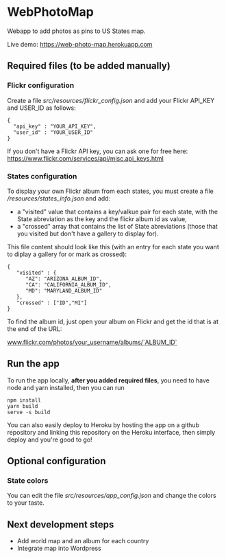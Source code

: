 # WebPhotoMap
Webapp to add photos as pins to US States map. 

Live demo: https://web-photo-map.herokuapp.com

## Required files (to be added manually)

### Flickr configuration

Create a file *src/resources/flickr_config.json* and add your Flickr API_KEY and USER_ID as follows:

    {
      "api_key" : "YOUR_API_KEY",
      "user_id" : "YOUR_USER_ID"
    }

If you don't have a Flickr API key, you can ask one for free here: https://www.flickr.com/services/api/misc.api_keys.html

### States configuration

To display your own Flickr album from each states, you must create a file */resources/states_info.json* and add:
- a "visited" value that contains a key/valkue pair for each state, with the State abreviation as the key and the flickr album id as value,
- a "crossed" array that contains the list of State abreviations (those that you visited but don't have a gallery to display for).

This file content should look like this (with an entry for each state you want to diplay a gallery for or mark as crossed):

    {
       "visited" : {
          "AZ": "ARIZONA_ALBUM_ID",
          "CA": "CALIFORNIA_ALBUM_ID",
          "MD": "MARYLAND_ALBUM_ID"
       },
       "crossed" : ["ID","MI"]
    }


To find the album id, just open your album on Flickr and get the id that is at the end of the URL:

www.flickr.com/photos/your_username/albums/`ALBUM_ID`

## Run the app

To run the app locally, **after you added required files**, you need to have node and yarn installed, then you can run

    npm install
    yarn build
    serve -s build

You can also easily deploy to Heroku by hosting the app on a github repository and linking this repository on the Heroku interface, then simply deploy and you're good to go!

## Optional configuration

### State colors

You can edit the file *src/resources/app_config.json* and change the colors to your taste.

## Next development steps

- Add world map and an album for each country
- Integrate map into Wordpress
